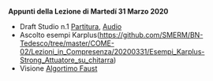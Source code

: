 **Appunti della Lezione di Martedí 31 Marzo 2020**

- Draft Studio n.1 [Partitura](https://github.com/SMERM/BN-Tedesco/blob/master/COME-02/Lezioni_in_Compresenza/20200331/Draft_1_Studio_n.1_Partitura.pdf), [Audio](https://github.com/SMERM/BN-Tedesco/blob/master/COME-02/Lezioni_in_Compresenza/20200331/Draft_1_Studio_n.1_Audio.wav)
- Ascolto esempi Karplus(https://github.com/SMERM/BN-Tedesco/tree/master/COME-02/Lezioni_in_Compresenza/20200331/Esempi_Karplus-Strong_Attuatore_su_chitarra)
- Visione [Algortimo Faust](https://github.com/SMERM/BN-Tedesco/blob/master/COME-02/Lezioni_in_Compresenza/20200324/Karplus_filtrato_caqt_app.png)
